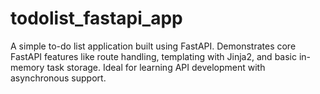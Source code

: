 # todolist_fastapi_app
A simple to-do list application built using FastAPI. Demonstrates core FastAPI features like route handling, templating with Jinja2, and basic in-memory task storage. Ideal for learning API development with asynchronous support.
